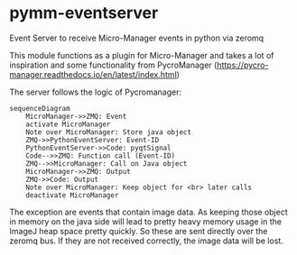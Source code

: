 # pymm-eventserver
Event Server to receive Micro-Manager events in python via zeromq

This module functions as a plugin for Micro-Manager and takes a lot of inspiration and some
functionality from PycroManager (https://pycro-manager.readthedocs.io/en/latest/index.html)

The server follows the logic of Pycromanager:


```mermaid
sequenceDiagram
    MicroManager->>ZMQ: Event
    activate MicroManager
    Note over MicroManager: Store java object
    ZMQ->>PythonEventServer: Event-ID
    PythonEventServer->>Code: pyqtSignal
    Code-->>ZMQ: Function call (Event-ID)
    ZMQ-->>MicroManager: Call on Java object
    MicroManager->>ZMQ: Output
    ZMQ->>Code: Output
    Note over MicroManager: Keep object for <br> later calls
    deactivate MicroManager
```

The exception are events that contain image data. As keeping those object in memory on the java
side will lead to pretty heavy memory usage in the ImageJ heap space pretty quickly. So these are
sent directly over the zeromq bus. If they are not received correctly, the image data will be lost.